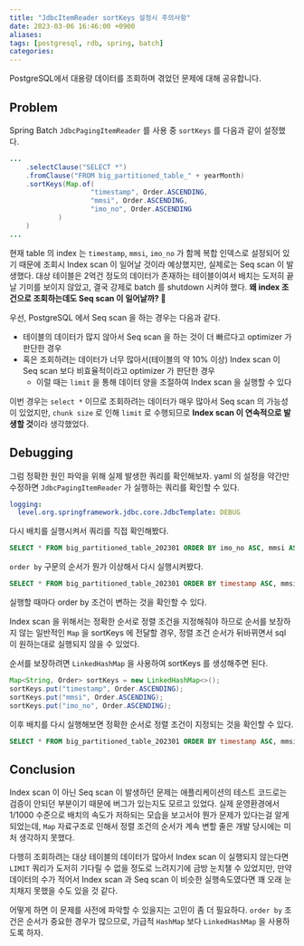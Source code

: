 ```yaml
---
title: "JdbcItemReader sortKeys 설정시 주의사항"
date: 2023-03-06 16:46:00 +0900
aliases: 
tags: [postgresql, rdb, spring, batch]
categories: 
---
```


PostgreSQL에서  대용량 데이터를 조회하며 겪었던 문제에 대해 공유합니다.

## Problem

Spring Batch `JdbcPagingItemReader` 를 사용 중 `sortKeys` 를 다음과 같이 설정했다.

```java
...
	.selectClause("SELECT *")
	.fromClause("FROM big_partitioned_table_" + yearMonth)
	.sortKeys(Map.of(
					"timestamp", Order.ASCENDING,
					"mmsi", Order.ASCENDING,
					"imo_no", Order.ASCENDING
			)
	)
...
```

현재 table 의 index 는 `timestamp`, `mmsi`, `imo_no` 가 함께 복합 인덱스로 설정되어 있기 때문에 조회시 Index scan 이 일어날 것이라 예상했지만, 실제로는 Seq scan 이 발생했다. 대상 테이블은 2억건 정도의 데이터가 존재하는 테이블이여서 배치는 도저히 끝날 기미를 보이지 않았고, 결국 강제로 batch 를 shutdown 시켜야 했다. **왜 index 조건으로 조회하는데도 Seq scan 이 일어날까? 🤔**

우선, PostgreSQL 에서 Seq scan 을 하는 경우는 다음과 같다.

- 테이블의 데이터가 많지 않아서 Seq scan 을 하는 것이 더 빠르다고 optimizer 가 판단한 경우
- 혹은 조회하려는 데이터가 너무 많아서(테이블의 약 10% 이상) Index scan 이 Seq scan 보다 비효율적이라고 optimizer 가 판단한 경우
	- 이럴 때는 `limit` 을 통해 데이터 양을 조절하여 Index scan 을 실행할 수 있다

이번 경우는 `select *` 이므로 조회하려는 데이터가 매우 많아서 Seq scan 의 가능성이 있었지만, `chunk size` 로 인해 `limit` 로 수행되므로 **Index scan 이 연속적으로 발생할 것**이라 생각했었다.

## Debugging

그럼 정확한 원인 파악을 위해 실제 발생한 쿼리를 확인해보자. yaml 의 설정을 약간만 수정하면 `JdbcPagingItemReader` 가 실행하는 쿼리를 확인할 수 있다.

```yaml
logging:
  level.org.springframework.jdbc.core.JdbcTemplate: DEBUG
 ```

다시 배치를 실행시켜서 쿼리를 직접 확인해봤다.

```sql
SELECT * FROM big_partitioned_table_202301 ORDER BY imo_no ASC, mmsi ASC, timestamp ASC LIMIT 1000
```

`order by` 구문의 순서가 뭔가 이상해서 다시 실행시켜봤다.

```sql
SELECT * FROM big_partitioned_table_202301 ORDER BY timestamp ASC, mmsi ASC, imo_no ASC LIMIT 1000
```

실행할 때마다 order by 조건이 변하는 것을 확인할 수 있다.

Index scan 을 위해서는 정확한 순서로 정렬 조건을 지정해줘야 하므로 순서를 보장하지 않는 일반적인 `Map` 을 sortKeys 에 전달할 경우, 정렬 조건 순서가 뒤바뀌면서 sql 이 원하는대로 실행되지 않을 수 있었다.

순서를 보장하려면 `LinkedHashMap` 을 사용하여 sortKeys 를 생성해주면 된다.

```java
Map<String, Order> sortKeys = new LinkedHashMap<>();
sortKeys.put("timestamp", Order.ASCENDING);
sortKeys.put("mmsi", Order.ASCENDING);
sortKeys.put("imo_no", Order.ASCENDING);
```

이후 배치를 다시 실행해보면 정확한 순서로 정렬 조건이 지정되는 것을 확인할 수 있다.

```sql
SELECT * FROM big_partitioned_table_202301 ORDER BY timestamp ASC, mmsi ASC, imo_no ASC LIMIT 1000
```

## Conclusion

Index scan 이 아닌 Seq scan 이 발생하던 문제는 애플리케이션의 테스트 코드로는 검증이 안되던 부분이기 때문에 버그가 있는지도 모르고 있었다. 실제 운영환경에서 1/1000 수준으로 배치의 속도가 저하되는 모습을 보고서야 뭔가 문제가 있다는걸 알게 되었는데, `Map` 자료구조로 인해서 정렬 조건의 순서가 계속 변할 줄은 개발 당시에는 미처 생각하지 못했다.

다행히 조회하려는 대상 테이블의 데이터가 많아서 Index scan 이 실행되지 않는다면 `LIMIT` 쿼리가 도저히 기다릴 수 없을 정도로 느려지기에 금방 눈치챌 수 있었지만, 만약 데이터의 수가 적어서 Index scan 과 Seq scan 이 비슷한 실행속도였다면 꽤 오래 눈치채지 못했을 수도 있을 것 같다.

어떻게 하면 이 문제를 사전에 파악할 수 있을지는 고민이 좀 더 필요하다. `order by` 조건은 순서가 중요한 경우가 많으므로, 가급적 `HashMap` 보다 `LinkedHashMap` 을 사용하도록 하자.
